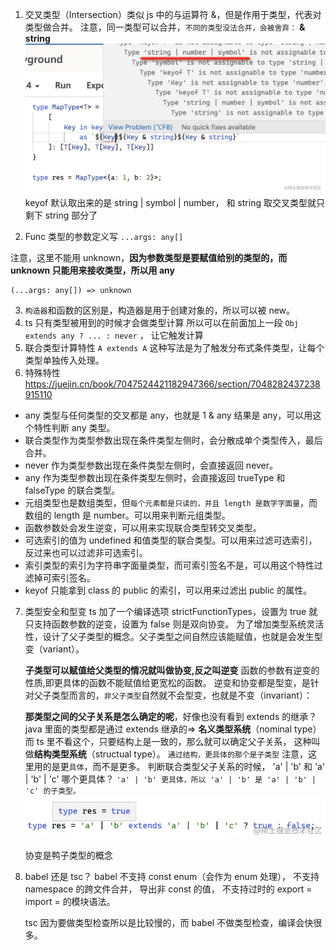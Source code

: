 1. 交叉类型（Intersection）类似 js 中的与运算符 &，但是作用于类型，代表对类型做合并。
   注意，同一类型可以合并，`不同的类型没法合并，会被舍弃：`
   **& string**
   ![交叉类型会把同一类型做合并，不同类型舍弃](image/playground/1653992635965.png)
   keyof 默认取出来的是 string | symbol | number， 和 string 取交叉类型就只剩下 string 部分了

2. Func 类型的参数定义写 `...args: any[]`

注意，这里不能用 unknown，**因为参数类型是要赋值给别的类型的，而 unknown 只能用来接收类型，所以用 any**

```TS
(...args: any[]) => unknown
```

3. `构造器`和函数的区别是，构造器是用于创建对象的，所以可以被 new。
4. ts 只有类型被用到的时候才会做类型计算
   所以可以在前面加上一段 `Obj extends any ? ... : never` ，
   让它触发计算
5. 联合类型计算特性
   `A extends A` 这种写法是为了触发分布式条件类型，让每个类型单独传入处理。
6. 特殊特性
   https://juejin.cn/book/7047524421182947366/section/7048282437238915110

- any 类型与任何类型的交叉都是 any，也就是 1 & any 结果是 any，可以用这个特性判断 any 类型。
- 联合类型作为类型参数出现在条件类型左侧时，会分散成单个类型传入，最后合并。
- never 作为类型参数出现在条件类型左侧时，会直接返回 never。
- any 作为类型参数出现在条件类型左侧时，会直接返回 trueType 和 falseType 的联合类型。
- 元组类型也是数组类型，但`每个元素都是只读的，并且 length 是数字字面量`，而数组的 length 是 number。可以用来判断元组类型。
- 函数参数处会发生逆变，可以用来实现联合类型转交叉类型。
- 可选索引的值为 undefined 和值类型的联合类型。可以用来过滤可选索引，反过来也可以过滤非可选索引。
- 索引类型的索引为字符串字面量类型，而可索引签名不是，可以用这个特性过滤掉可索引签名。
- keyof 只能拿到 class 的 public 的索引，可以用来过滤出 public 的属性。

7. 类型安全和型变
   ts 加了一个编译选项 strictFunctionTypes，设置为 true 就只支持函数参数的逆变，设置为 false 则是双向协变。
   为了增加类型系统灵活性，设计了父子类型的概念。父子类型之间自然应该能赋值，也就是会发生型变（variant）。

   **子类型可以赋值给父类型的情况就叫做协变,反之叫逆变**
   函数的参数有逆变的性质,即更具体的函数不能赋值给更宽松的函数。
   逆变和协变都是型变，是针对父子类型而言的，`非父子类型`自然就不会型变，也就是不变（invariant）：

   **那类型之间的父子关系是怎么确定的呢**，好像也没有看到 extends 的继承？
   java 里面的类型都是通过 extends 继承的=>
   **名义类型系统**（nominal type）
   而 ts 里不看这个，只要结构上是一致的，那么就可以确定父子关系，
   这种叫做**结构类型系统**（structual type）。
   `通过结构，更具体的那个是子类型`
   注意，这里用的是更`具体`，而不是更多。
   判断联合类型父子关系的时候， 'a' | 'b' 和 'a' | 'b' | 'c' 哪个更具体？
   `'a' | 'b' 更具体，所以 'a' | 'b' 是 'a' | 'b' | 'c' 的子类型。`
   ![图 1](../images/276ddd94fcd4225a7c7ce86683c0766bfa2ace2076a17a94512baed37676f2e9.png)

   协变是鸭子类型的概念

8. babel 还是 tsc？
   babel 不支持 const enum（会作为 enum 处理），
   不支持 namespace 的跨文件合并，
   导出非 const 的值，
   不支持过时的 export = import = 的模块语法。

   tsc 因为要做类型检查所以是比较慢的，而 babel 不做类型检查，编译会快很多。
